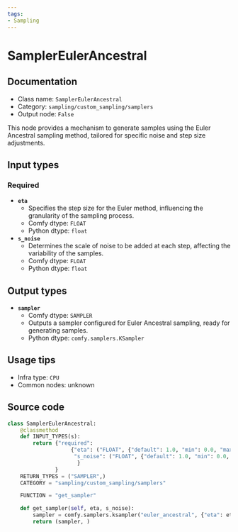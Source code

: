 ```yaml
---
tags:
- Sampling
---
```


# SamplerEulerAncestral
## Documentation
- Class name: `SamplerEulerAncestral`
- Category: `sampling/custom_sampling/samplers`
- Output node: `False`

This node provides a mechanism to generate samples using the Euler Ancestral sampling method, tailored for specific noise and step size adjustments.
## Input types
### Required
- **`eta`**
    - Specifies the step size for the Euler method, influencing the granularity of the sampling process.
    - Comfy dtype: `FLOAT`
    - Python dtype: `float`
- **`s_noise`**
    - Determines the scale of noise to be added at each step, affecting the variability of the samples.
    - Comfy dtype: `FLOAT`
    - Python dtype: `float`
## Output types
- **`sampler`**
    - Comfy dtype: `SAMPLER`
    - Outputs a sampler configured for Euler Ancestral sampling, ready for generating samples.
    - Python dtype: `comfy.samplers.KSampler`
## Usage tips
- Infra type: `CPU`
- Common nodes: unknown


## Source code
```python
class SamplerEulerAncestral:
    @classmethod
    def INPUT_TYPES(s):
        return {"required":
                    {"eta": ("FLOAT", {"default": 1.0, "min": 0.0, "max": 100.0, "step":0.01, "round": False}),
                     "s_noise": ("FLOAT", {"default": 1.0, "min": 0.0, "max": 100.0, "step":0.01, "round": False}),
                      }
               }
    RETURN_TYPES = ("SAMPLER",)
    CATEGORY = "sampling/custom_sampling/samplers"

    FUNCTION = "get_sampler"

    def get_sampler(self, eta, s_noise):
        sampler = comfy.samplers.ksampler("euler_ancestral", {"eta": eta, "s_noise": s_noise})
        return (sampler, )

```
